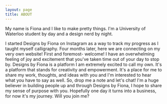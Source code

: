 ```yaml
---
layout: page
title: ABOUT
---
```


My name is Fiona and I like to make pretty things. I'm a University of Waterloo student by day and a design nerd by night.  

I started Designs by Fiona on Instagram as a way to track my progress as I taught myself calligraphy. Four months later, here we are connecting on my very own website! First and foremost- welcome! I have an overwhelming feeling of joy and excitement that you've taken time out of your day to stop by. Designs by Fiona is a platform I am extremely excited to call my own. It's a platform that stands for creativity and empowerment. It's a place for me to share my work, thoughts, and ideas with you and I'm interested to hear what you have to say as well. So, drop me a note and let's chat!  I'm a huge believer in building people up and through Designs by Fiona, I hope to share my sense of purpose with you. Hopefully one day it turns into a business, for now it's my journey. Will you join me? 